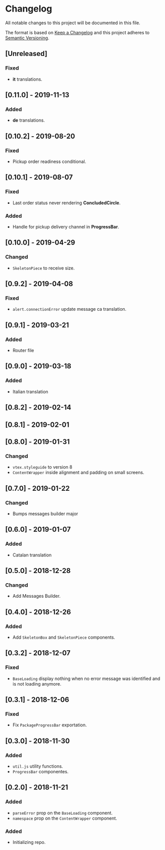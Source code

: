 # Changelog

All notable changes to this project will be documented in this file.

The format is based on [Keep a Changelog](http://keepachangelog.com/en/1.0.0/)
and this project adheres to [Semantic Versioning](http://semver.org/spec/v2.0.0.html).

## [Unreleased]

### Fixed

- **it** translations.

## [0.11.0] - 2019-11-13

### Added

- **de** translations.

## [0.10.2] - 2019-08-20

### Fixed

- Pickup order readiness conditional.

## [0.10.1] - 2019-08-07

### Fixed

- Last order status never rendering **ConcludedCircle**.

### Added

- Handle for pickup delivery channel in **ProgressBar**.

## [0.10.0] - 2019-04-29

### Changed

- `SkeletonPiece` to receive size.

## [0.9.2] - 2019-04-08

### Fixed

- `alert.connectionError` update message ca translation.

## [0.9.1] - 2019-03-21

### Added

- Router file

## [0.9.0] - 2019-03-18

### Added

- Italian translation

## [0.8.2] - 2019-02-14

## [0.8.1] - 2019-02-01

## [0.8.0] - 2019-01-31

### Changed

- `vtex.styleguide` to version 8
- `ContentWrapper` inside alignment and padding on small screens.

## [0.7.0] - 2019-01-22

### Changed

- Bumps messages builder major

## [0.6.0] - 2019-01-07

### Added

- Catalan translation

## [0.5.0] - 2018-12-28

### Changed

- Add Messages Builder.

## [0.4.0] - 2018-12-26

### Added

- Add `SkeletonBox` and `SkeletonPiece` components.

## [0.3.2] - 2018-12-07

### Fixed

- `BaseLoading` display nothing when no error message was identified and is not loading anymore.

## [0.3.1] - 2018-12-06

### Fixed

- Fix `PackageProgressBar` exportation.

## [0.3.0] - 2018-11-30

### Added

- `util.js` utility functions.
- `ProgressBar` componentes.

## [0.2.0] - 2018-11-21

### Added

- `parseError` prop on the `BaseLoading` component.
- `namespace` prop on the `ContentWrapper` component.

### Added

- Initializing repo.
